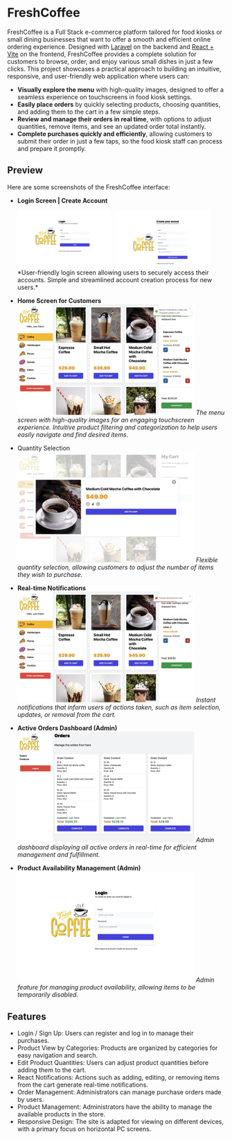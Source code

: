# FreshCoffee

FreshCoffee is a Full Stack e-commerce platform tailored for food kiosks or small dining businesses that want to offer a smooth and efficient online ordering experience.
Designed with [Laravel](https://laravel.com) on the backend and [React + Vite](https://vite.dev/guide/) on the frontend, FreshCoffee provides a complete solution for customers to browse, order, and enjoy various small dishes in just a few clicks.
This project showcases a practical approach to building an intuitive, responsive, and user-friendly web application where users can:

- **Visually explore the menu** with high-quality images, designed to offer a seamless experience on touchscreens in food kiosk settings.
- **Easily place orders** by quickly selecting products, choosing quantities, and adding them to the cart in a few simple steps.
- **Review and manage their orders in real time**, with options to adjust quantities, remove items, and see an updated order total instantly.
- **Complete purchases quickly and efficiently**, allowing customers to submit their order in just a few taps, so the food kiosk staff can process and prepare it promptly.

## Preview

Here are some screenshots of the FreshCoffee interface:

- **Login Screen | Create Account**
    <div style="display: flex; gap: 10px;">
        <img src="screenshots/sc_web-02.webp" width="45%" alt="Login Screen"/>
        <img src="screenshots/sc_web-03.webp" width="45%" alt="Create Account Screen"/>
    </div>
    *User-friendly login screen allowing users to securely access their accounts. Simple and streamlined account creation process for new users.*

- **Home Screen for Customers**
    <img src="screenshots/sc_web-010.webp" width=85% alt="Home image"/>
    *The menu screen with high-quality images for an engaging touchscreen experience.*
    *Intuitive product filtering and categorization to help users easily navigate and find desired items.*

- Quantity Selection
    <img src="screenshots/sc_web-09.webp" width=85% alt="Home image"/>
    *Flexible quantity selection, allowing customers to adjust the number of items they wish to purchase.*

- **Real-time Notifications**
    <img src="screenshots/sc_web-012.webp" width=85% alt="Home image"/>
    *Instant notifications that inform users of actions taken, such as item selection, updates, or removal from the cart.*

- **Active Orders Dashboard (Admin)**
    <img src="screenshots/sc_web-05.webp" width=85% alt="Home image"/>
    *Admin dashboard displaying all active orders in real-time for efficient management and fulfillment.*

- **Product Availability Management (Admin)**
    <img src="screenshots/sc_web-02.webp" width=85% alt="Home image"/>
    *Admin feature for managing product availability, allowing items to be temporarily disabled.*

## Features
- Login / Sign Up: Users can register and log in to manage their purchases.
- Product View by Categories: Products are organized by categories for easy navigation and search.
- Edit Product Quantities: Users can adjust product quantities before adding them to the cart.
- React Notifications: Actions such as adding, editing, or removing items from the cart generate real-time notifications.
- Order Management: Administrators can manage purchase orders made by users.
- Product Management: Administrators have the ability to manage the available products in the store.
- Responsive Design: The site is adapted for viewing on different devices, with a primary focus on horizontal PC screens.
